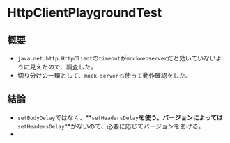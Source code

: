 # HttpClientPlaygroundTest

## 概要

- `java.net.http.HttpClient`の`timeout`が`mockwebserver`だと効いていないように見えたので、調査した。
- 切り分けの一環として、`mock-server`も使って動作確認をした。

## 結論

- `setBodyDelay`ではなく、**`setHeadersDelay`**を使う。バージョンによっては**`setHeadersDelay`**がないので、必要に応じてバージョンをあげる。
- 